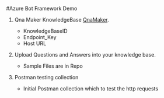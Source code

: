 #Azure Bot Framework Demo
1. Qna Maker KnowledgeBase [QnaMaker](https://www.qnamaker.ai).
    - KnowledgeBaseID
    - Endpoint_Key
   - Host URL

2. Upload Questions and Answers into your knowledge base.
   - Sample Files are in Repo 

3. Postman testing collection
   - Initial Postman collection which to test the http requests
